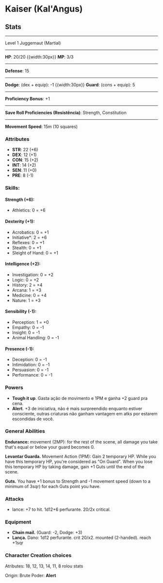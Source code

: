 # Kaiser (Kal'Angus)
## Stats
___
Level 1 Juggernaut (Martial)
___
**HP**: 20/20
{{width:30px}}
**MP**: 3/3
___
**Defense**: 15
___
**Dodge**: (dex + equip): -1
{{width:30px}}
**Guard**: (cons + equip): 5
___
**Proficiency Bonus**: +1
___
**Save Roll Proficiencies (Resistência)**: Strength, Constitution
___
**Movement Speed**: 15m (10 squares)

### Attributes
- **STR**: 22 (+6)
- **DEX**: 12 (+1)
- **CON**: 15 (+2)
- **INT**: 14 (+2)
- **SEN**: 11 (+0)
- **PRE**: 8 (-1)

### Skills:
#### Strength (+6):
- Athletics: 0 = +6

#### Dexterity (+1):
- Acrobatics: 0 = +1
- Initiative*: 2 = +6
- Reflexes: 0 = +1
- Stealth: 0 = +1
- Sleight of Hand: 0 = +1

#### Intelligence (+2):
- Investigation: 0 = +2
- Logic: 0 = +2
- History: 2 = +4
- Arcana: 1 = +3
- Medicine: 0 = +4
- Nature: 1 = +3

#### Sensibility (-1):
- Perception: 1 = +0
- Empathy: 0 = -1
- Insight: 0 = -1
- Animal Handling: 0 = -1

#### Presence (-1):
- Deception: 0 = -1
- Intimidation: 0 = -1
- Persuasion: 0 = -1
- Performance: 0 = -1

### Powers
- **Tough it up**. Gasta ação de movimento e 1PM e ganha +2 guard pra cena.
- **Alert**. +3 de iniciativa, não é mais surpreendido enquanto estiver consciente, outras criaturas não ganham vantagem em atks por estarem escondidas de você.

### General Abilities
**Endurance:** movement (2MP): for the rest of the scene, all damage you take that's equal or below your guard becomes 0.

**Levantar Guarda.** Movement Action (1PM): Gain 2 temporary HP. While you have this temporary HP, you're considered as "On Guard". When you lose this temporary HP by taking damage, gain +1 Guts until the end of the scene.

**Guts.** You have +1 bonus to Strength and -1 movement speed (down to a minimum of 3sqr) for each Guts point you have. 

### Attacks
- lance: +7 to hit. 1d12+6 perfurante. 20/2x critical.

### Equipment
- **Chain mail.** (Guard: -2, Dodge: +3)
- **Lança.** Dano: 1d12 perfurante. crit 20/x2. mounted (2-handed). reach +1sqr

### Character Creation choices
Atributes: 18, 12, 13, 14, 11, 8
rolou stats

Origin: Brute
Poder: **Alert**
